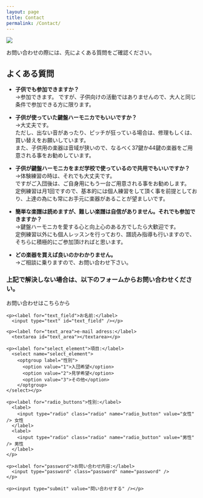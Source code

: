 ```yaml
---
layout: page
title: Contact
permalink: /Contact/
---
```

<img src="{{ site.baseurl }}/assets/kenhamo.jpg" class="profile">

お問い合わせの際には、先によくある質問をご確認ください。

## よくある質問

- **子供でも参加できますか？**  
→参加できます。  ですが、子供向けの活動ではありませんので、大人と同じ条件で参加できる方に限ります。

- **子供が使っていた鍵盤ハーモニカでもいいですか？**  
→大丈夫です。  
ただし、出ない音があったり、ピッチが狂っている場合は、修理もしくは、買い替えをお願いしています。  
また、子供用の楽器は音域が狭いので、なるべく37鍵か44鍵の楽器をご用意される事をお勧めしています。  

 
- **子供が鍵盤ハーモニカをまだ学校で使っているので共用でもいいですか？**  
→体験練習の時は、それでも大丈夫です。  
ですがご入団後は、ご自身用にもう一台ご用意される事をお勧めします。  
定例練習は月1回ですので、基本的には個人練習をして頂く事を前提としており、上達の為にも常にお手元に楽器があることが望ましいです。

- **簡単な楽譜は読めますが、難しい楽譜は自信がありません。それでも参加できますか？**  
→鍵盤ハーモニカを愛する心と向上心のある方でしたら大歓迎です。  
定例練習以外にも個人レッスンを行っており、譜読み指導も行いますので、そちらに積極的にご参加頂ければと思います。  
  
- **どの楽器を買えば良いのかわかりません。**  
→ご相談に乗りますので、お問い合わせ下さい。  
  
  
### 上記で解決しない場合は、以下のフォームからお問い合わせください。
  
  
  
  
  <form>
    <p>お問い合わせはこちらから</p>

    <p><label for="text_field">お名前:</label>
      <input type="text" id="text_field" /></p>

    <p><label for="text_area">e-mail adress:</label>
      <textarea id="text_area"></textarea></p>

    <p><label for="select_element">項目:</label>
      <select name="select_element">
        <optgroup label="性別">
          <option value="1">入団希望</option>
          <option value="2">見学希望</option>
          <option value="3">その他</option>
        </optgroup>
    </select></p>

    <p><label for="radio_buttons">性別:</label>
      <label>
        <input type="radio" class="radio" name="radio_button" value="女性" /> 女性
      </label>
      <label>
        <input type="radio" class="radio" name="radio_button" value="男性" /> 男性
      </label>
    </p>

    <p><label for="password">お問い合わせ内容:</label>
      <input type="password" class="password" name="password" />
    </p>

    <p><input type="submit" value="問い合わせする" /></p>
  </form>
